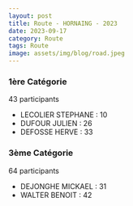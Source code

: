 ```yaml
---
layout: post
title: Route - HORNAING - 2023
date: 2023-09-17
category: Route
tags: Route
image: assets/img/blog/road.jpeg
---
```


### 1ère Catégorie
43 participants
- LECOLIER STEPHANE : 10
- DUFOUR JULIEN : 26
- DEFOSSE HERVE : 33

### 3ème Catégorie
64 participants
- DEJONGHE MICKAEL : 31
- WALTER BENOIT : 42
